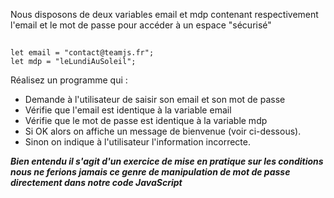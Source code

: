 Nous disposons de deux variables email et mdp contenant respectivement l'email et le mot de passe pour accéder à un espace "sécurisé"
## 
    let email = "contact@teamjs.fr"; 
    let mdp = "leLundiAuSoleil";

Réalisez un programme qui :
- Demande à l'utilisateur de saisir son email et son mot de passe  
- Vérifie que l'email est identique à la variable email
- Vérifie que le mot de passe est identique à la variable mdp
- Si OK alors on affiche un message de bienvenue (voir ci-dessous).
- Sinon on indique à l'utilisateur l'information incorrecte.

 ***Bien entendu il s'agit d'un exercice de mise en pratique sur les conditions nous ne ferions jamais ce 
genre de manipulation de mot de passe directement dans notre code JavaScript***